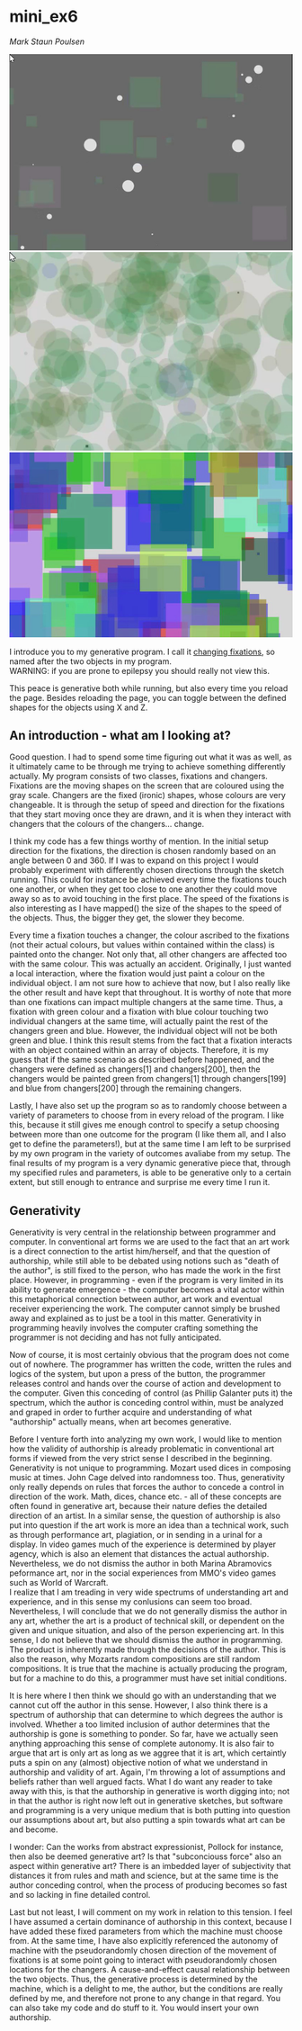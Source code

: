# mini_ex6
*Mark Staun Poulsen*


![In Between](Images/InBetween.jpg)
![Circles](Images/Circles.jpg)
![Squares](Images/Squares.jpg)


I introduce you to my generative program. I call it [changing fixations](https://cdn.rawgit.com/Mmarksp/Aesthetic_Programming_2018/cc554425/mini_exercises/mini_ex6/index_mini_ex6.html), so named after the two objects in my program.   
WARNING: if you are prone to epilepsy you should really not view this.

This peace is generative both while running, but also every time you reload the page. Besides reloading the page, you can toggle between the defined shapes for the objects using X and Z.

## An introduction - what am I looking at?
Good question. I had to spend some time figuring out what it was as well, as it ultimately came to be through me trying to achieve something differently actually. My program consists of two classes, fixations and changers. Fixations are the moving shapes on the screen that are coloured using the gray scale. Changers are the fixed (ironic) shapes, whose colours are very changeable. It is through the setup of speed and direction for the fixations that they start moving once they are drawn, and it is when they interact with changers that the colours of the changers... change.  

I think my code has a few things worthy of mention. In the initial setup direction for the fixations, the direction is chosen randomly based on an angle between 0 and 360. If I was to expand on this project I would probably experiment with differently chosen directions through the sketch running. This could for instance be achieved every time the fixations touch one another, or when they get too close to one another they could move away so as to avoid touching in the first place. The speed of the fixations is also interesting as I have mapped() the size of the shapes to the speed of the objects. Thus, the bigger they get, the slower they become.  

Every time a fixation touches a changer, the colour ascribed to the fixations (not their actual colours, but values within contained within the class) is painted onto the changer. Not only that, all other changers are affected too with the same colour. This was actually an accident. Originally, I just wanted a local interaction, where the fixation would just paint a colour on the individual object. I am not sure how to achieve that now, but I also really like the other result and have kept that throughout. It is worthy of note that more than one fixations can impact multiple changers at the same time. Thus, a fixation with green colour and a fixation with blue colour touching two individual changers at the same time, will actually paint the rest of the changers green and blue. However, the individual object will not be both green and blue. I think this result stems from the fact that a fixation interacts with an object contained within an array of objects. Therefore, it is my guess that if the same scenario as described before happened, and the changers were defined as changers[1] and changers[200], then the changers would be painted green from changers[1] through changers[199] and blue from changers[200] through the remaining changers.  

Lastly, I have also set up the program so as to randomly choose between a variety of parameters to choose from in every reload of the program. I like this, because it still gives me enough control to specify a setup choosing between more than one outcome for the program (I like them all, and I also get to define the parameters!), but at the same time I am left to be surprised by my own program in the variety of outcomes avaliabe from my setup. The final results of my program is a very dynamic generative piece that, through my specified rules and parameters, is able to be generative only to a certain extent, but still enough to entrance and surprise me every time I run it.


## Generativity
Generativity is very central in the relationship between programmer and computer. In conventional art forms we are used to the fact that an art work is a direct connection to the artist him/herself, and that the question of authorship, while still able to be debated using notions such as "death of the author", is still fixed to the person, who has made the work in the first place. However, in programming - even if the program is very limited in its ability to generate emergence - the computer becomes a vital actor within this metaphorical connection between author, art work and eventual receiver experiencing the work. The computer cannot simply be brushed away and explained as to just be a tool in this matter. Generativity in programming heavily involves the computer crafting something the programmer is not deciding and has not fully anticipated.

Now of course, it is most certainly obvious that the program does not come out of nowhere. The programmer has written the code, written the rules and logics of the system, but upon a press of the button, the programmer releases control and hands over the course of action and development to the computer. Given this conceding of control (as Phillip Galanter puts it) the spectrum, which the author is conceding control within, must be analyzed and graped in order to further acquire and understanding of what "authorship" actually means, when art becomes generative.

Before I venture forth into analyzing my own work, I would like to mention how the validity of authorship is already problematic in conventional art forms if viewed from the very strict sense I described in the beginning. Generativity is not unique to programming. Mozart used dices in composing music at times. John Cage delved into randomness too. Thus, generativity only really depends on rules that forces the author to concede a control in direction of the work. Math, dices, chance etc. - all of these concepts are often found in generative art, because their nature defies the detailed direction of an artist. In a similar sense, the question of authorship is also put into question if the art work is more an idea than a technical work, such as through performance art, plagiation, or in sending in a urinal for a display. In video games much of the experience is determined by player agency, which is also an element that distances the actual authorship.  
Nevertheless, we do not dismiss the author in both Marina Abramovics peformance art, nor in the social experiences from MMO's video games such as World of Warcraft.  
I realize that I am treading in very wide spectrums of understanding art and experience, and in this sense my conlusions can seem too broad. Nevertheless, I will conclude that we do not generally dismiss the author in any art, whether the art is a product of technical skill, or dependent on the given and unique situation, and also of the person experiencing art. In this sense, I do not believe that we should dismiss the author in programming. The product is inherently made through the decisions of the author. This is also the reason, why Mozarts random compositions are still random compositions. It is true that the machine is actually producing the program, but for a machine to do this, a programmer must have set initial conditions.  

It is here where I then think we should go with an understanding that we cannot cut off the author in this sense. However, I also think there is a spectrum of authorship that can determine to which degrees the author is involved. Whether a too limited inclusion of author determines that the authorship is gone is something to ponder. So far, have we actually seen anything approaching this sense of complete autonomy. It is also fair to argue that art is only art as long as we aggree that it is art, which certaintly puts a spin on any (almost) objective notion of what we understand in authorship and validity of art. Again, I'm throwing a lot of assumptions and beliefs rather than well argued facts. What I do want any reader to take away with this, is that the authorship in generative is worth digging into; not in that the author is right now left out in generative sketches, but software and programming is a very unique medium that is both putting into question our assumptions about art, but also putting a spin towards what art can be and become.

I wonder: Can the works from abstract expressionist, Pollock for instance, then also be deemed generative art? Is that "subconciouss force" also an aspect within generative art? There is an imbedded layer of subjectivity that distances it from rules and math and science, but at the same time is the author conceding control, when the process of producing becomes so fast and so lacking in fine detailed control.

Last but not least, I will comment on my work in relation to this tension. I feel I have assumed a certain dominance of authorship in this context, because I have added these fixed parameters from which the machine must choose from. At the same time, I have also explicitly referenced the autonomy of machine with the pseudorandomly chosen direction of the movement of fixations is at some point going to interact with pseudorandomly chosen locations for the changers. A cause-and-effect causal relationship between the two objects. Thus, the generative process is determined by the machine, which is a delight to me, the author, but the conditions are really defined by me, and therefore not prone to any change in that regard.
You can also take my code and do stuff to it. You would insert your own authorship.
